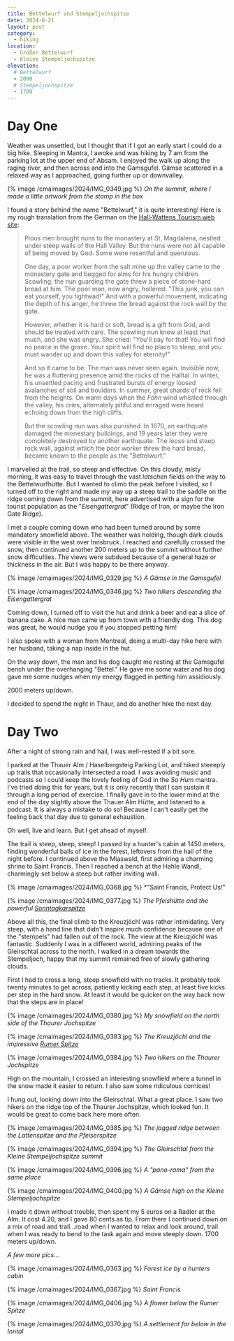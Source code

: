 ```yaml
---
title: Bettelwurf and Stempeljochspitze
date: 2024-6-21
layout: post
category:
  - hiking
location:
  - Großer Bettelwurf
  - Kleine Stempeljochspitze
elevation:
  # Bettelwurf
  - 2000
  # Stempeljochspitze
  - 1700
---
```





# Day One

Weather was unsettled, but I thought that if I got an early start I could
do a big hike. Sleeping in Mantra, I awoke and was hiking by 7 am from
the parking lot at the upper end of Absam. I enjoyed the walk up along the
raging river, and then across and into the Gamsgufel. Gämse scattered
in a relaxed way as I approached, going further up or downvalley.

{% image /cmaimages/2024/IMG_0349.jpg %}
*On the summit, where I made a little artwork from the stamp in the box*

I found a story behind the name "Bettelwurf," it is quite interesting!
Here is my rough translation from the German on the [Hall-Wattens Tourism
web site](https://www.hall-wattens.at/de/sage-bettelwurfgeist.html):

> Pious men brought nuns to the monastery at St. Magdalena, nestled under steep
> walls of the Hall Valley. But the nuns were not all capable of being moved by God.
> Some were resentful and querulous.
> 
> One day, a poor worker from the salt mine up the valley came to the monastery gate
> and begged for alms for his hungry children. Scowling, the nun guarding the
> gate threw a piece of stone-hard bread at him. The poor man, now angry, hollered:
> "This junk, you can eat yourself, you tightwad!" And with a powerful movement,
> indicating the depth of his anger, he threw the bread against the rock wall by
> the gate.
> 
> However, whether it is hard or soft, bread is a gift from God, and should be
> treated with care. The scowling nun knew at least that much, and she was angry.
> She cried: "You'll pay for that! You will find no peace in the grave. Your
> spirit will find no place to sleep, and you must wander up and down this
> valley for eternity!"
> 
> And so it came to be. The man was never seen again. Invisible now, he was a
> fluttering presence amid the rocks of the Halltal. In winter, his unsettled
> pacing and frustrated bursts of energy loosed avalanches of soil and boulders.
> In summer, great shards of rock fell from the heights. On warm days when the
> *Föhn* wind whistled through the valley, his cries, alternately pitiful and
> enraged were heard echoing down from the high cliffs.
> 
> But the scowling nun was also punished. In 1670, an earthquate damaged
> the monestary buildings, and 19 years later they were completely destroyed by
> another earthquate. The loose and steep rock wall, against which the poor
> worker threw the hard bread, became known to the people as the "Bettelwurf."

I marvelled at the trail, so steep and effective. On this cloudy, misty
morning, it was easy to travel through the vast *latschen* fields on the way
to the Bettelwurfhütte. But I wanted to climb the peak before I visited,
so I turned off to the right and made my way up a steep trail to the saddle
on the ridge coming down from the summit, here advertised with a sign for
the tourist population as the "*Eisengattergrat*" (Ridge of Iron, or maybe
the Iron Gate Ridge).

I met a couple coming down who had been turned around by some mandatory
snowfield above. The weather was holding, though dark clouds were visible
in the west over Innsbruck. I reached and carefully crossed the snow,
then continued another 200 meters up to the summit without further snow
difficulties. The views were subdued because of a general haze or thickness
in the air. But I was happy to be there anyway.

{% image /cmaimages/2024/IMG_0329.jpg %}
*A Gämse in the Gamsgufel*

{% image /cmaimages/2024/IMG_0346.jpg %}
*Two hikers descending the Eisengattergrat*

Coming down, I turned off to visit the hut and drink a beer and eat a slice of
banana cake. A nice man came up from town with a friendly dog. This dog
was great, he would nudge you if you stopped petting him!

I also spoke with a woman from Montreal, doing a multi-day hike here with her
husband, taking a nap inside in the hut.

On the way down, the man and his dog caught me resting at the Gamsgufel bench
under the overhanging "Bettel." He gave me some water and his dog gave me
some nudges when my energy flagged in petting him assidiously.

2000 meters up/down.

I decided to spend the night in Thaur, and do another hike the next day.

# Day Two

After a night of strong rain and hail, I was well-rested if a bit sore.

I parked at the Thauer Alm / Haselbergsteig Parking Lot, and hiked steeeply
up trails that occasionally intersected a road. I was avoiding music and
podcasts so I could keep the lovely feeling of God in the *So Hum* mantra.
I've tried doing this for years, but it is only recently that I can sustain
it through a long period of exercise. I finally gave in to the lower mind
at the end of the day slightly above the Thauer Alm Hütte, and listened
to a podcast. It is always a mistake to do so! Because I can't easily get the feeling
back that day due to general exhaustion.


Oh well, live and learn. But I get ahead of myself.

The trail is steep, steep, steep! I passed by a hunter's cabin at 1450 meters,
finding wonderful balls of ice in the forest, leftovers from the hail of the
night before. I continued above the Miaswald, first admiring a charming
shrine to Saint Francis. Then I reached a bench at the Hahle Wandl, charmingly
set below a steep but rather inviting wall.

{% image /cmaimages/2024/IMG_0368.jpg %}
*"Saint Francis, Protect Us!"

{% image /cmaimages/2024/IMG_0377.jpg %}
*The Pfeishütte and the powerful [Sonntagkarspitze](https://www.hikr.org/dir/Sonntagkarspitze_35948/)*

Above all this, the final climb to the Kreuzjöchl was rather intimidating.
Very steep, with a hand line that didn't inspire much confidence because one
of the "stempels" had fallen out of the rock. The view at the Kreuzjöchl was
fantastic. Suddenly I was in a different world, admiring peaks of the
Gleirschtal across to the north. I walked in a dream towards the Stempeljoch,
happy that my summit remained free of slowly gathering clouds.

First I had to cross a long, steep snowfield with no tracks. It probably took
twenty minutes to get across, patiently kicking each step, at least five
kicks per step in the hard snow. At least it would be quicker on the way
back now that the steps are in place!

{% image /cmaimages/2024/IMG_0380.jpg %}
*My snowfield on the north side of the Thaurer Jochspitze*

{% image /cmaimages/2024/IMG_0383.jpg %}
*The Kreuzjöchl and the impressive [Rumer Spitze](https://www.hikr.org/dir/Rumer_Spitze_25914/)*

{% image /cmaimages/2024/IMG_0384.jpg %}
*Two hikers on the Thaurer Jochspitze*

High on the mountain, I crossed an interesting snowfield where a tunnel in
the snow made it easier to return. I also saw some ridiculous cornices!

I hung out, looking down into the Gleirschtal. What a great place. I saw two
hikers on the ridge top of the Thaurer Jochspitze, which looked fun.
It would be great to come back here more often.

{% image /cmaimages/2024/IMG_0385.jpg %}
*The jagged ridge between the Lattenspitze and the Pfeiserspitze*

{% image /cmaimages/2024/IMG_0394.jpg %}
*The Gleirschtal from the Kleine Stempeljochspitze summit*

{% image /cmaimages/2024/IMG_0396.jpg %}
*A "pano-rama" from the same place*

{% image /cmaimages/2024/IMG_0400.jpg %}
*A Gämse high on the Kleine Stempeljochspitze*

I made it down without trouble, then spent my 5 euros on a Radler at
the Alm. It cost 4.20, and I gave 80 cents as tip. From there I continued down
on a mix of road and trail...road when I wanted to relax and look around,
trail when I was ready to bend to the task again and move steeply down.
1700 meters up/down.

*A few more pics...*

{% image /cmaimages/2024/IMG_0363.jpg %}
*Forest ice by a hunters cabin*

{% image /cmaimages/2024/IMG_0367.jpg %}
*Saint Francis*

{% image /cmaimages/2024/IMG_0406.jpg %}
*A flower below the Rumer Spitze*

{% image /cmaimages/2024/IMG_0370.jpg %}
*A settlement far below in the Inntal*
